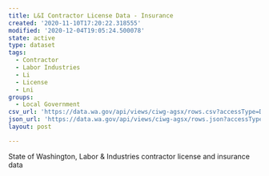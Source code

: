 ```yaml
---
title: L&I Contractor License Data - Insurance
created: '2020-11-10T17:20:22.318555'
modified: '2020-12-04T19:05:24.500078'
state: active
type: dataset
tags:
  - Contractor
  - Labor Industries
  - Li
  - License
  - Lni
groups:
  - Local Government
csv_url: 'https://data.wa.gov/api/views/ciwg-agsx/rows.csv?accessType=DOWNLOAD'
json_url: 'https://data.wa.gov/api/views/ciwg-agsx/rows.json?accessType=DOWNLOAD'
layout: post

---
```

State of Washington, Labor & Industries contractor license and insurance data
